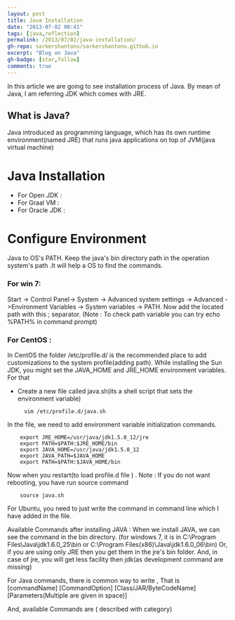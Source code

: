 ```yaml
---
layout: post
title: Java Installation
date: "2013-07-02 00:41"
tags: [java,reflection]
permalink: /2013/07/02/java-installation/
gh-repo: sarkershantonu/sarkershantonu.github.io
excerpt: "Blog on Java"
gh-badge: [star,follow]
comments: true
---
```

In this article we are going to see installation process of Java. By mean of Java, I am referring JDK which comes with JRE. 

## What is Java? 
Java introduced as programming language, which has its own runtime environment(named JRE) that runs java applications on top of JVM(java virtual machine)

# Java Installation 
- For Open JDK : 
- For Graal VM : 
- For Oracle JDK : 

# Configure Environment
Java to OS's PATH. Keep the java's bin directory path in the operation system's path .It will help a OS to find the commands.

### For win 7:  
Start -> Control Panel-> System -> Advanced system settings -> Advanced ->Environment Variables -> System variables -> PATH.
Now add the located path with this ; separator. 
(Note : To check path variable you can try echo %PATH% in command prompt)

### For CentOS :  
In CentOS the folder /etc/profile.d/ is the recommended place to add customizations to the system profile(adding path). While installing the Sun JDK, you might set the JAVA_HOME and JRE_HOME environment variables. For that
- Create a new file called java.sh(its a shell script that sets the environment variable)

        vim /etc/profile.d/java.sh

In the file, we need to add environment variable initialization commands.  

        export JRE_HOME=/usr/java/jdk1.5.0_12/jre
        export PATH=$PATH:$JRE_HOME/bin
        export JAVA_HOME=/usr/java/jdk1.5.0_12
        export JAVA_PATH=$JAVA_HOME
        export PATH=$PATH:$JAVA_HOME/bin

Now when you restart(to load profile.d file ) . 
Note : If you do not want rebooting, you have run source command

        source java.sh

For Ubuntu, you need to just write the command in command line which I have added in the file.

Available Commands after installing JAVA :
When we install JAVA, we can see the command in the bin directory. (for windows 7, it is in C:\Program Files\Java\jdk1.6.0_25\bin or C:\Program Files(x86)\Java\jdk1.6.0_06\bin) Or, if you are using only JRE then you get them in the jre's bin folder. And, in case of jre, you will get less facility then jdk(as development command are missing)

For Java commands, there is common way to write , That is
[commandName] [CommandOption] [Class/JAR/ByteCodeName] [Parameters(Multiple are given in space)]

And, available Commands are ( described with category) 
